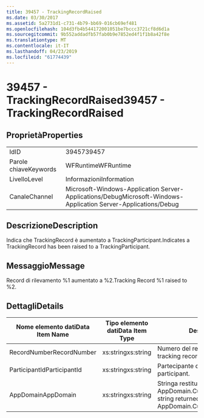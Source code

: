 ```yaml
---
title: 39457 - TrackingRecordRaised
ms.date: 03/30/2017
ms.assetid: 5a2731d1-c731-4b79-bb69-016cb69ef481
ms.openlocfilehash: 104d3fb4b544172001051be7bccc3721cf8d6d1a
ms.sourcegitcommit: 9b552addadfb57fab0b9e7852ed4f1f1b8a42f8e
ms.translationtype: MT
ms.contentlocale: it-IT
ms.lasthandoff: 04/23/2019
ms.locfileid: "61774439"
---
```

# <a name="39457---trackingrecordraised"></a><span data-ttu-id="8bf24-102">39457 - TrackingRecordRaised</span><span class="sxs-lookup"><span data-stu-id="8bf24-102">39457 - TrackingRecordRaised</span></span>
## <a name="properties"></a><span data-ttu-id="8bf24-103">Proprietà</span><span class="sxs-lookup"><span data-stu-id="8bf24-103">Properties</span></span>  
  
|||  
|-|-|  
|<span data-ttu-id="8bf24-104">Id</span><span class="sxs-lookup"><span data-stu-id="8bf24-104">ID</span></span>|<span data-ttu-id="8bf24-105">39457</span><span class="sxs-lookup"><span data-stu-id="8bf24-105">39457</span></span>|  
|<span data-ttu-id="8bf24-106">Parole chiave</span><span class="sxs-lookup"><span data-stu-id="8bf24-106">Keywords</span></span>|<span data-ttu-id="8bf24-107">WFRuntime</span><span class="sxs-lookup"><span data-stu-id="8bf24-107">WFRuntime</span></span>|  
|<span data-ttu-id="8bf24-108">Livello</span><span class="sxs-lookup"><span data-stu-id="8bf24-108">Level</span></span>|<span data-ttu-id="8bf24-109">Informazioni</span><span class="sxs-lookup"><span data-stu-id="8bf24-109">Information</span></span>|  
|<span data-ttu-id="8bf24-110">Canale</span><span class="sxs-lookup"><span data-stu-id="8bf24-110">Channel</span></span>|<span data-ttu-id="8bf24-111">Microsoft-Windows-Application Server-Applications/Debug</span><span class="sxs-lookup"><span data-stu-id="8bf24-111">Microsoft-Windows-Application Server-Applications/Debug</span></span>|  
  
## <a name="description"></a><span data-ttu-id="8bf24-112">Descrizione</span><span class="sxs-lookup"><span data-stu-id="8bf24-112">Description</span></span>  
 <span data-ttu-id="8bf24-113">Indica che TrackingRecord è aumentato a TrackingParticipant.</span><span class="sxs-lookup"><span data-stu-id="8bf24-113">Indicates a TrackingRecord has been raised to a TrackingParticipant.</span></span>  
  
## <a name="message"></a><span data-ttu-id="8bf24-114">Messaggio</span><span class="sxs-lookup"><span data-stu-id="8bf24-114">Message</span></span>  
 <span data-ttu-id="8bf24-115">Record di rilevamento %1 aumentato a %2.</span><span class="sxs-lookup"><span data-stu-id="8bf24-115">Tracking Record %1 raised to %2.</span></span>  
  
## <a name="details"></a><span data-ttu-id="8bf24-116">Dettagli</span><span class="sxs-lookup"><span data-stu-id="8bf24-116">Details</span></span>  
  
|<span data-ttu-id="8bf24-117">Nome elemento dati</span><span class="sxs-lookup"><span data-stu-id="8bf24-117">Data Item Name</span></span>|<span data-ttu-id="8bf24-118">Tipo elemento dati</span><span class="sxs-lookup"><span data-stu-id="8bf24-118">Data Item Type</span></span>|<span data-ttu-id="8bf24-119">Descrizione</span><span class="sxs-lookup"><span data-stu-id="8bf24-119">Description</span></span>|  
|--------------------|--------------------|-----------------|  
|<span data-ttu-id="8bf24-120">RecordNumber</span><span class="sxs-lookup"><span data-stu-id="8bf24-120">RecordNumber</span></span>|<span data-ttu-id="8bf24-121">xs:string</span><span class="sxs-lookup"><span data-stu-id="8bf24-121">xs:string</span></span>|<span data-ttu-id="8bf24-122">Numero del record di rilevamento.</span><span class="sxs-lookup"><span data-stu-id="8bf24-122">The tracking record number.</span></span>|  
|<span data-ttu-id="8bf24-123">ParticipantId</span><span class="sxs-lookup"><span data-stu-id="8bf24-123">ParticipantId</span></span>|<span data-ttu-id="8bf24-124">xs:string</span><span class="sxs-lookup"><span data-stu-id="8bf24-124">xs:string</span></span>|<span data-ttu-id="8bf24-125">Partecipante del rilevamento.</span><span class="sxs-lookup"><span data-stu-id="8bf24-125">The tracking participant.</span></span>|  
|<span data-ttu-id="8bf24-126">AppDomain</span><span class="sxs-lookup"><span data-stu-id="8bf24-126">AppDomain</span></span>|<span data-ttu-id="8bf24-127">xs:string</span><span class="sxs-lookup"><span data-stu-id="8bf24-127">xs:string</span></span>|<span data-ttu-id="8bf24-128">Stringa restituita da AppDomain.CurrentDomain.FriendlyName.</span><span class="sxs-lookup"><span data-stu-id="8bf24-128">The string returned by AppDomain.CurrentDomain.FriendlyName.</span></span>|

